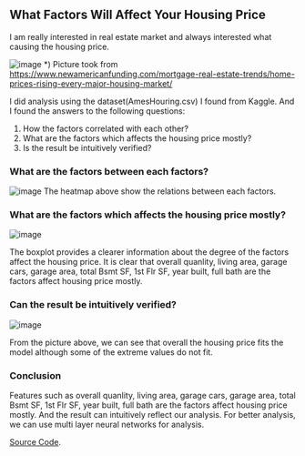 ## What Factors Will Affect Your Housing Price

I am really interested in real estate market and always interested what causing the housing price.

![image](https://user-images.githubusercontent.com/109795677/180435410-6ede1619-b4a6-4854-9fcc-012381f8745c.png)
*) Picture took from https://www.newamericanfunding.com/mortgage-real-estate-trends/home-prices-rising-every-major-housing-market/

I did analysis using the dataset(AmesHouring.csv) I found from Kaggle. And I found the answers to the following questions:

1. How the factors correlated with each other?
2. What are the factors which affects the housing price mostly?
3. Is the result be intuitively verified?

### What are the factors between each factors?

![image](https://user-images.githubusercontent.com/109795677/180426545-187fabcc-b7e7-4039-9b12-433a132561ff.png)
The heatmap above show the relations between each factors. 

### What are the factors which affects the housing price mostly?
![image](https://user-images.githubusercontent.com/109795677/180427232-72b57142-af3f-4a81-b73c-09356026a87c.png)

The boxplot provides a clearer information about the degree of the factors affect the housing price. It is clear that overall quanlity, living area, garage cars, garage area, total Bsmt SF, 1st Flr SF, year built, full bath are the factors affect housing price mostly.

### Can the result be intuitively verified?

![image](https://user-images.githubusercontent.com/109795677/180429484-3d763a6b-1c50-4f41-bacc-1fa7bfabd35b.png)

From the picture above, we can see that overall the housing price fits the model although some of the extreme values do not fit. 

### Conclusion
Features such as overall quanlity, living area, garage cars, garage area, total Bsmt SF, 1st Flr SF, year built, full bath are the factors affect housing price mostly. And the result can intuitively reflect our analysis. For better analysis, we can use multi layer neural networks for analysis.

[Source Code](https://github.com/datascientistlyg/udacity_projects/blob/main/udacity_project1.ipynb).
